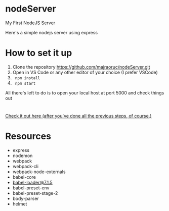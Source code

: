 # nodeServer
My First NodeJS Server

Here's a simple nodejs server using express

# How to set it up

1. Clone the repository https://github.com/majraoruc/nodeServer.git
2. Open in VS Code or any other editor of your choice (I prefer VSCode)
3. ```  npm install  ```
4. ```  npm start  ```

All there's left to do is to open your local host at port 5000 and check things out
# 
[Check it out here (after you've done all the previous steps, of course.)](http://localhost:5000)

# Resources

- express
- nodemon
- webpack
- webpack-cli
- webpack-node-externals
- babel-core
- babel-loader@7.1.5
- babel-preset-env
- babel-preset-stage-2 
- body-parser 
- helmet